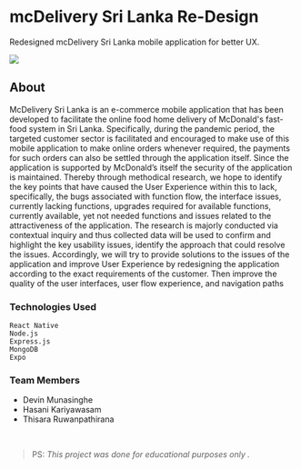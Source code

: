 # mcDelivery Sri Lanka Re-Design

Redesigned mcDelivery Sri Lanka mobile application for better UX.

![](https://media-exp1.licdn.com/dms/image/C4E22AQFCcBIKHvZf6w/feedshare-shrink_2048_1536/0/1633501339912?e=1636588800&v=beta&t=aFcXhbZymptzk_cSeWRRtLrWzhN58aJnTGd0mQvx_Og)

## About

McDelivery Sri Lanka is an e-commerce mobile application that has been developed to facilitate the online food home delivery of McDonald's fast-food system in Sri Lanka. Specifically, during the pandemic period, the targeted customer sector is facilitated and encouraged to make use of this mobile application to make online orders whenever required, the payments for such orders can also be settled through the application itself. Since the application is supported by McDonald’s itself the security of the application is maintained.
Thereby through methodical research, we hope to identify the key points that have caused the User Experience within this to lack, specifically, the bugs associated with function flow, the interface issues, currently lacking functions, upgrades required for available functions, currently available, yet not needed functions and issues related to the attractiveness of the application.
The research is majorly conducted via contextual inquiry and thus collected data will be used to confirm and highlight the key usability issues, identify the approach that could resolve the issues. Accordingly, we will try to provide solutions to the issues of the application and improve User Experience by redesigning the application according to the exact requirements of the customer. Then improve the quality of the user interfaces, user flow experience, and navigation paths

### Technologies Used
```
React Native
Node.js
Express.js
MongoDB
Expo
```

### Team Members
- Devin Munasinghe
- Hasani Kariyawasam
- Thisara Ruwanpathirana

<br />  

> PS: *This project was done for educational purposes only .*
